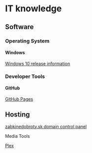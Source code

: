 # IT knowledge

## Software

### Operating System

#### Windows

[Windows 10 release information](https://technet.microsoft.com/en-us/windows/release-info)

### Developer Tools

#### GitHub

[GitHub Pages](https://pages.github.com/)

## Hosting

[zabkinedobroty.sk domain control panel](https://moje.wy.sk/)

Media Tools

[Plex](plex.md)
